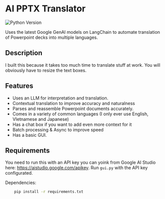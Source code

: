 # AI PPTX Translator

![Python Version](https://img.shields.io/badge/python-3.9%2B-blue.svg)

Uses the latest Google GenAI models on LangChain to automate translation of Powerpoint decks into multiple languages.

## Description

I built this because it takes too much time to translate stuff at work. You will obviously have to resize the text boxes. 

## Features
- Uses an LLM for interpretation and translation.
- Contextual translation to improve accuracy and naturalness 
- Parses and reassemble Powerpoint documents accurately.
- Comes in  a variety of common languages (I only ever use English, VIetnamese and Japanese)
- Has a chat box if you want to add even more context for it
- Batch processing & Async to improve speed
- Has a basic GUI.


## Requirements

You need to run this with an API key you can yoink from Google AI Studio here: https://aistudio.google.com/apikey.
Run `gui.py` with the API key configurated.

Dependencies:
```sh
    pip install -r requirements.txt